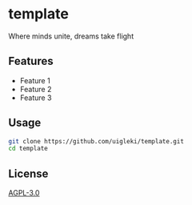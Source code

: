 # template

Where minds unite, dreams take flight

## Features

- Feature 1
- Feature 2
- Feature 3

## Usage

```bash
git clone https://github.com/uigleki/template.git
cd template
```

## License

[AGPL-3.0](LICENSE)
